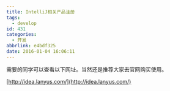 ```yaml
---
title: IntelliJ相关产品注册
tags:
  - develop
id: 431
categories:
  - 开发
abbrlink: e4bdf325
date: 2016-01-04 16:06:11
---
```


需要的同学可以查看以下网址。当然还是推荐大家去官网购买使用。

[http://idea.lanyus.com/](http://idea.lanyus.com/)